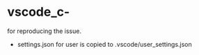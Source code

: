 # vscode_c-
for reproducing the issue.

- settings.json for user is copied to .vscode/user_settings.json
